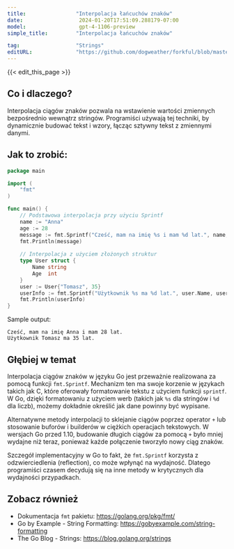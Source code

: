 ```yaml
---
title:                "Interpolacja łańcuchów znaków"
date:                  2024-01-20T17:51:09.288179-07:00
model:                 gpt-4-1106-preview
simple_title:         "Interpolacja łańcuchów znaków"

tag:                  "Strings"
editURL:              "https://github.com/dogweather/forkful/blob/master/content/pl/go/interpolating-a-string.md"
---
```


{{< edit_this_page >}}

## Co i dlaczego?
Interpolacja ciągów znaków pozwala na wstawienie wartości zmiennych bezpośrednio wewnątrz stringów. Programiści używają tej techniki, by dynamicznie budować tekst i wzory, łącząc sztywny tekst z zmiennymi danymi.

## Jak to zrobić:
```go
package main

import (
	"fmt"
)

func main() {
	// Podstawowa interpolacja przy użyciu Sprintf
	name := "Anna"
	age := 28
	message := fmt.Sprintf("Cześć, mam na imię %s i mam %d lat.", name, age)
	fmt.Println(message)
	
	// Interpolacja z użyciem złożonych struktur
	type User struct {
		Name string
		Age  int
	}
	user := User{"Tomasz", 35}
	userInfo := fmt.Sprintf("Użytkownik %s ma %d lat.", user.Name, user.Age)
	fmt.Println(userInfo)
}
```

Sample output:
```
Cześć, mam na imię Anna i mam 28 lat.
Użytkownik Tomasz ma 35 lat.
```

## Głębiej w temat
Interpolacja ciągów znaków w języku Go jest przeważnie realizowana za pomocą funkcji `fmt.Sprintf`. Mechanizm ten ma swoje korzenie w językach takich jak C, które oferowały formatowanie tekstu z użyciem funkcji `sprintf`. W Go, dzięki formatowaniu z użyciem werb (takich jak `%s` dla stringów i `%d` dla liczb), możemy dokładnie określić jak dane powinny być wypisane.

Alternatywne metody interpolacji to sklejanie ciągów poprzez operator `+` lub stosowanie buforów i builderów w ciężkich operacjach tekstowych. W wersjach Go przed 1.10, budowanie długich ciągów za pomocą `+` było mniej wydajne niż teraz, ponieważ każde połączenie tworzyło nowy ciąg znaków.

Szczegół implementacyjny w Go to fakt, że `fmt.Sprintf` korzysta z odzwierciedlenia (reflection), co może wpłynąć na wydajność. Dlatego programiści czasem decydują się na inne metody w krytycznych dla wydajności przypadkach.

## Zobacz również
- Dokumentacja `fmt` pakietu: https://golang.org/pkg/fmt/
- Go by Example - String Formatting: https://gobyexample.com/string-formatting
- The Go Blog - Strings: https://blog.golang.org/strings
